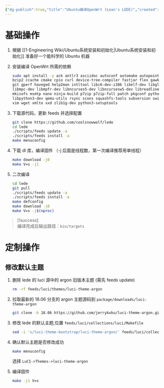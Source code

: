 ```yaml
---
{"dg-publish":true,"title":"Ubuntu编译OpenWrt (Lean's LEDE)","created":"2024-01-16 15:20","updated":"2024-01-29 15:00","tags":["ubuntu"],"permalink":"/1-Engineering Wiki/Ubuntu编译OpenWrt (Lean's LEDE)/","dgPassFrontmatter":true,"noteIcon":"1"}
---
```



# 基础操作

1. 根据 [[1-Engineering Wiki/Ubuntu系统安装和初始化\|Ubuntu系统安装和初始化]] 准备好一个能科学的 Ubuntu 机器

2. 安装编译 OpenWrt 所需的依赖

	```bash
	sudo apt install -y ack antlr3 asciidoc autoconf automake autopoint binutils bison build-essential \
	bzip2 ccache cmake cpio curl device-tree-compiler fastjar flex gawk gettext gcc-multilib g++-multilib \
	git gperf haveged help2man intltool libc6-dev-i386 libelf-dev libglib2.0-dev libgmp3-dev libltdl-dev \
	libmpc-dev libmpfr-dev libncurses5-dev libncursesw5-dev libreadline-dev libssl-dev libtool lrzsz \
	mkisofs msmtp nano ninja-build p7zip p7zip-full patch pkgconf python2.7 python3 python3-pyelftools \
	libpython3-dev qemu-utils rsync scons squashfs-tools subversion swig texinfo uglifyjs upx-ucl unzip \
	vim wget xmlto xxd zlib1g-dev python3-setuptools
	```

3. 下载源代码，更新 feeds 并选择配置

	```bash
	git clone https://github.com/coolsnowwolf/lede
	cd lede
	./scripts/feeds update -a
	./scripts/feeds install -a
	make menuconfig
	```

4. 下载 dl 库，编译固件 （-j 后面是线程数，第一次编译推荐用单线程）

	```bash
	make download -j8
	make V=s -j1
	```

5. 二次编译

	```bash
	cd lede
	git pull
	./scripts/feeds update -a
	./scripts/feeds install -a
	make defconfig
	make download -j8
	make V=s -j$(nproc)
	```

> [!success]  
> 编译完成后输出路径：`bin/targets`

# 定制操作

## 修改默认主题

1. 删除 lede 的 luci 源中的 argon 旧版本主题 (需先 feeds update)

	```bash
	rm -rf feeds/luci/themes/luci-theme-argon
	```

2. 拉取最新的 18.06 分支的 argon 主题源码到 `package/downloads/luci-theme-argon`

	```bash
	git clone -b 18.06 https://github.com/jerrykuku/luci-theme-argon.git package/downloads/luci-theme-argon
	```

3. 修改 lede 的默认主题,位置 `feeds/luci/collections/luci/Makefile`

	```bash
	sed -i 's/luci-theme-bootstrap/luci-theme-argon/' feeds/luci/collections/luci/Makefile
	```

4. 确认默认主题是否修改成功

	```bash
	make menuconfig
	```

	选择 `LuCI->Themes->luci-theme-argon`</p>

5. 编译固件

	```bash
	make -j1 V=s
	```
